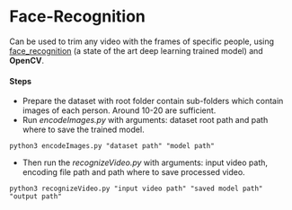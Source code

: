 # Face-Recognition  
Can be used to trim any video with the frames of specific people, using [face_recognition](https://pypi.org/project/face-recognition/) (a state of the art deep learning trained model) and **OpenCV**.

#### Steps  
* Prepare the dataset with root folder contain sub-folders which contain images of each person. Around 10-20 are sufficient.  
* Run _encodeImages.py_ with arguments: dataset root path and path where to save the trained model.  
```
python3 encodeImages.py "dataset path" "model path"
```  
* Then run the _recognizeVideo.py_ with arguments: input video path, encoding file path and path where to save processed video.
```
python3 recognizeVideo.py "input video path" "saved model path" "output path"
```
